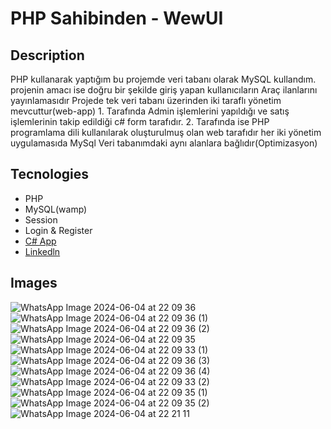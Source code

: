 # PHP Sahibinden - WewUI

## Description <br/>
PHP kullanarak yaptığım bu projemde veri tabanı olarak MySQL kullandım.
projenin amacı ise doğru bir şekilde giriş yapan kullanıcıların Araç ilanlarını yayınlamasıdır
Projede tek veri tabanı üzerinden iki taraflı yönetim mevcuttur(web-app) 1. Tarafında Admin işlemlerini yapıldığı ve satış işlemlerinin takip edildiği c# form tarafıdır.
2. Tarafında ise PHP programlama dili kullanılarak oluşturulmuş olan web tarafıdır her iki yönetim uygulamasıda MySql Veri tabanımdaki aynı alanlara bağlıdır(Optimizasyon)

## Tecnologies <br/>
+ PHP<br/>
+ MySQL(wamp)<br/>
+ Session<br/>
+ Login & Register<br/>
+ [C# App](https://github.com/Tunc4532/SahibineOtoGaleri)</br>
+ [Linkedln](https://www.linkedin.com/feed/update/urn:li:activity:7207359420815618048/)

## Images <br/>
![WhatsApp Image 2024-06-04 at 22 09 36](https://github.com/Tunc4532/Sahibine.WebUI/assets/121084967/53a9a9d8-0fef-41e2-823f-75fa046245f2)
![WhatsApp Image 2024-06-04 at 22 09 36 (1)](https://github.com/Tunc4532/Sahibine.WebUI/assets/121084967/5ebe0d19-6a8c-4a46-9ce0-47738e6cd85f)
![WhatsApp Image 2024-06-04 at 22 09 36 (2)](https://github.com/Tunc4532/Sahibine.WebUI/assets/121084967/06c4b3ff-b504-4d7c-8767-b6007da99df5)
![WhatsApp Image 2024-06-04 at 22 09 35](https://github.com/Tunc4532/Sahibine.WebUI/assets/121084967/2f65a16f-1339-4578-abbf-92019341d5a7)
![WhatsApp Image 2024-06-04 at 22 09 33 (1)](https://github.com/Tunc4532/Sahibine.WebUI/assets/121084967/ea0d78e1-7b88-432b-928c-f200b5302867)
![WhatsApp Image 2024-06-04 at 22 09 36 (3)](https://github.com/Tunc4532/Sahibine.WebUI/assets/121084967/412c68a9-0118-4d58-8744-52054dcc8442)
![WhatsApp Image 2024-06-04 at 22 09 36 (4)](https://github.com/Tunc4532/Sahibine.WebUI/assets/121084967/7c19681a-ad4e-497e-bb3d-a04c20f20e34)
![WhatsApp Image 2024-06-04 at 22 09 33 (2)](https://github.com/Tunc4532/Sahibine.WebUI/assets/121084967/603cc5ae-c9d2-44f3-8f13-5ab08ed2d789)
![WhatsApp Image 2024-06-04 at 22 09 35 (1)](https://github.com/Tunc4532/Sahibine.WebUI/assets/121084967/77665b31-b627-43f2-9976-4354befdaec0)
![WhatsApp Image 2024-06-04 at 22 09 35 (2)](https://github.com/Tunc4532/Sahibine.WebUI/assets/121084967/db2d1c2b-cc2b-4bb5-b64e-d9577d5c7dc8)
![WhatsApp Image 2024-06-04 at 22 21 11](https://github.com/Tunc4532/Sahibine.WebUI/assets/121084967/d1b421df-e50f-43ab-b4d5-d82b3ed95a0c)


